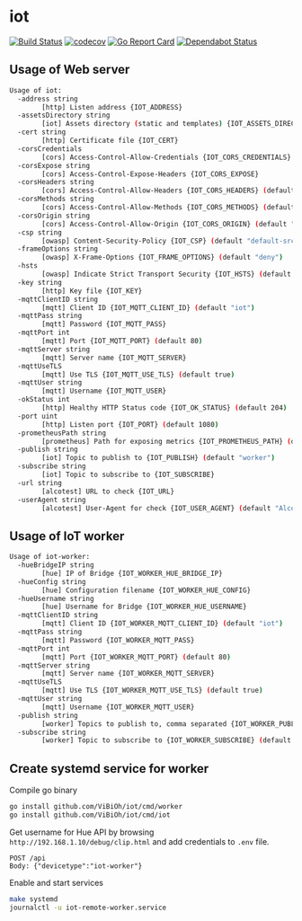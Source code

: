 # iot

[![Build Status](https://travis-ci.org/ViBiOh/iot.svg?branch=master)](https://travis-ci.org/ViBiOh/iot)
[![codecov](https://codecov.io/gh/ViBiOh/iot/branch/master/graph/badge.svg)](https://codecov.io/gh/ViBiOh/iot)
[![Go Report Card](https://goreportcard.com/badge/github.com/ViBiOh/iot)](https://goreportcard.com/report/github.com/ViBiOh/iot)
[![Dependabot Status](https://api.dependabot.com/badges/status?host=github&repo=ViBiOh/iot)](https://dependabot.com)

## Usage of Web server

```bash
Usage of iot:
  -address string
        [http] Listen address {IOT_ADDRESS}
  -assetsDirectory string
        [iot] Assets directory (static and templates) {IOT_ASSETS_DIRECTORY}
  -cert string
        [http] Certificate file {IOT_CERT}
  -corsCredentials
        [cors] Access-Control-Allow-Credentials {IOT_CORS_CREDENTIALS}
  -corsExpose string
        [cors] Access-Control-Expose-Headers {IOT_CORS_EXPOSE}
  -corsHeaders string
        [cors] Access-Control-Allow-Headers {IOT_CORS_HEADERS} (default "Content-Type")
  -corsMethods string
        [cors] Access-Control-Allow-Methods {IOT_CORS_METHODS} (default "GET")
  -corsOrigin string
        [cors] Access-Control-Allow-Origin {IOT_CORS_ORIGIN} (default "*")
  -csp string
        [owasp] Content-Security-Policy {IOT_CSP} (default "default-src 'self'; base-uri 'self'")
  -frameOptions string
        [owasp] X-Frame-Options {IOT_FRAME_OPTIONS} (default "deny")
  -hsts
        [owasp] Indicate Strict Transport Security {IOT_HSTS} (default true)
  -key string
        [http] Key file {IOT_KEY}
  -mqttClientID string
        [mqtt] Client ID {IOT_MQTT_CLIENT_ID} (default "iot")
  -mqttPass string
        [mqtt] Password {IOT_MQTT_PASS}
  -mqttPort int
        [mqtt] Port {IOT_MQTT_PORT} (default 80)
  -mqttServer string
        [mqtt] Server name {IOT_MQTT_SERVER}
  -mqttUseTLS
        [mqtt] Use TLS {IOT_MQTT_USE_TLS} (default true)
  -mqttUser string
        [mqtt] Username {IOT_MQTT_USER}
  -okStatus int
        [http] Healthy HTTP Status code {IOT_OK_STATUS} (default 204)
  -port uint
        [http] Listen port {IOT_PORT} (default 1080)
  -prometheusPath string
        [prometheus] Path for exposing metrics {IOT_PROMETHEUS_PATH} (default "/metrics")
  -publish string
        [iot] Topic to publish to {IOT_PUBLISH} (default "worker")
  -subscribe string
        [iot] Topic to subscribe to {IOT_SUBSCRIBE}
  -url string
        [alcotest] URL to check {IOT_URL}
  -userAgent string
        [alcotest] User-Agent for check {IOT_USER_AGENT} (default "Alcotest")
```

## Usage of IoT worker

```bash
Usage of iot-worker:
  -hueBridgeIP string
        [hue] IP of Bridge {IOT_WORKER_HUE_BRIDGE_IP}
  -hueConfig string
        [hue] Configuration filename {IOT_WORKER_HUE_CONFIG}
  -hueUsername string
        [hue] Username for Bridge {IOT_WORKER_HUE_USERNAME}
  -mqttClientID string
        [mqtt] Client ID {IOT_WORKER_MQTT_CLIENT_ID} (default "iot")
  -mqttPass string
        [mqtt] Password {IOT_WORKER_MQTT_PASS}
  -mqttPort int
        [mqtt] Port {IOT_WORKER_MQTT_PORT} (default 80)
  -mqttServer string
        [mqtt] Server name {IOT_WORKER_MQTT_SERVER}
  -mqttUseTLS
        [mqtt] Use TLS {IOT_WORKER_MQTT_USE_TLS} (default true)
  -mqttUser string
        [mqtt] Username {IOT_WORKER_MQTT_USER}
  -publish string
        [worker] Topics to publish to, comma separated {IOT_WORKER_PUBLISH} (default "local,remote")
  -subscribe string
        [worker] Topic to subscribe to {IOT_WORKER_SUBSCRIBE} (default "worker")
```

## Create systemd service for worker

Compile go binary

```bash
go install github.com/ViBiOh/iot/cmd/worker
go install github.com/ViBiOh/iot/cmd/iot
```

Get username for Hue API by browsing `http://192.168.1.10/debug/clip.html` and add credentials to `.env` file.

```
POST /api
Body: {"devicetype":"iot-worker"}
```

Enable and start services

```bash
make systemd
journalctl -u iot-remote-worker.service
```
